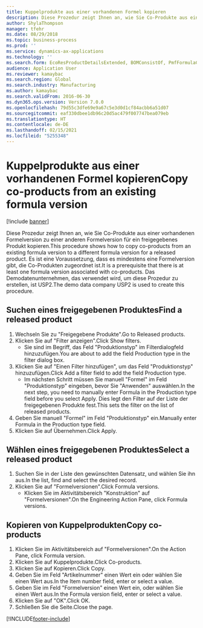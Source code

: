 ```yaml
---
title: Kuppelprodukte aus einer vorhandenen Formel kopieren
description: Diese Prozedur zeigt Ihnen an, wie Sie Co-Produkte aus einer vorhandenen Formelversion zu einer anderen Formelversion für ein freigegebenes Produkt kopieren.
author: ShylaThompson
manager: tfehr
ms.date: 08/29/2018
ms.topic: business-process
ms.prod: ''
ms.service: dynamics-ax-applications
ms.technology: ''
ms.search.form: EcoResProductDetailsExtended, BOMConsistOf, PmfFormulaCoBy, BOMRouteCopyDialog
audience: Application User
ms.reviewer: kamaybac
ms.search.region: Global
ms.search.industry: Manufacturing
ms.author: kamaybac
ms.search.validFrom: 2016-06-30
ms.dyn365.ops.version: Version 7.0.0
ms.openlocfilehash: 79d55c3dfe69e9a67c5e3d0d1cf84acbb6a51d07
ms.sourcegitcommit: eaf330dbee1db96c20d5ac479f007747bea079eb
ms.translationtype: HT
ms.contentlocale: de-DE
ms.lasthandoff: 02/15/2021
ms.locfileid: "5255348"
---
```

# <a name="copy-co-products-from-an-existing-formula-version"></a><span data-ttu-id="01e0e-103">Kuppelprodukte aus einer vorhandenen Formel kopieren</span><span class="sxs-lookup"><span data-stu-id="01e0e-103">Copy co-products from an existing formula version</span></span>

[!include [banner](../../includes/banner.md)]

<span data-ttu-id="01e0e-104">Diese Prozedur zeigt Ihnen an, wie Sie Co-Produkte aus einer vorhandenen Formelversion zu einer anderen Formelversion für ein freigegebenes Produkt kopieren.</span><span class="sxs-lookup"><span data-stu-id="01e0e-104">This procedure shows how to copy co-products from an existing formula version to a different formula version for a released product.</span></span> <span data-ttu-id="01e0e-105">Es ist eine Voraussetzung, dass es mindestens eine Formelversion gibt, die Co-Produkten zugeordnet ist.</span><span class="sxs-lookup"><span data-stu-id="01e0e-105">It is a prerequisite that there is at least one formula version associated with co-products.</span></span> <span data-ttu-id="01e0e-106">Das Demodatenunternehmen, das verwendet wird, um diese Prozedur zu erstellen, ist USP2.</span><span class="sxs-lookup"><span data-stu-id="01e0e-106">The demo data company USP2 is used to create this procedure.</span></span>


## <a name="find-a-released-product"></a><span data-ttu-id="01e0e-107">Suchen eines freigegebenen Produktes</span><span class="sxs-lookup"><span data-stu-id="01e0e-107">Find a released product</span></span>
1. <span data-ttu-id="01e0e-108">Wechseln Sie zu "Freigegebene Produkte".</span><span class="sxs-lookup"><span data-stu-id="01e0e-108">Go to Released products.</span></span>
2. <span data-ttu-id="01e0e-109">Klicken Sie auf "Filter anzeigen".</span><span class="sxs-lookup"><span data-stu-id="01e0e-109">Click Show filters.</span></span>
    * <span data-ttu-id="01e0e-110">Sie sind im Begriff, das Feld "Produktionstyp" im Filterdialogfeld hinzuzufügen.</span><span class="sxs-lookup"><span data-stu-id="01e0e-110">You are about to add the field Production type in the filter dialog box.</span></span>  
3. <span data-ttu-id="01e0e-111">Klicken Sie auf "Einen Filter hinzufügen", um das Feld "Produktionstyp" hinzuzufügen.</span><span class="sxs-lookup"><span data-stu-id="01e0e-111">Click Add a filter field to add the field Production type.</span></span>
    * <span data-ttu-id="01e0e-112">Im nächsten Schritt müssen Sie manuell "Formel" im Feld "Produktionstyp" eingeben, bevor Sie "Anwenden" auswählen.</span><span class="sxs-lookup"><span data-stu-id="01e0e-112">In the next step, you need to manually enter Formula in the Production type field before you select Apply.</span></span> <span data-ttu-id="01e0e-113">Dies legt den Filter auf der Liste der freigegebenen Produkte fest.</span><span class="sxs-lookup"><span data-stu-id="01e0e-113">This sets the filter on the list of released products.</span></span>  
4. <span data-ttu-id="01e0e-114">Geben Sie manuell "Formel" im Feld "Produktionstyp" ein.</span><span class="sxs-lookup"><span data-stu-id="01e0e-114">Manually enter Formula in the Production type field.</span></span>
5. <span data-ttu-id="01e0e-115">Klicken Sie auf Übernehmen.</span><span class="sxs-lookup"><span data-stu-id="01e0e-115">Click Apply.</span></span>

## <a name="select-a-released-product"></a><span data-ttu-id="01e0e-116">Wählen eines freigegebenen Produktes</span><span class="sxs-lookup"><span data-stu-id="01e0e-116">Select a released product</span></span>
1. <span data-ttu-id="01e0e-117">Suchen Sie in der Liste den gewünschten Datensatz, und wählen Sie ihn aus.</span><span class="sxs-lookup"><span data-stu-id="01e0e-117">In the list, find and select the desired record.</span></span>
2. <span data-ttu-id="01e0e-118">Klicken Sie auf "Formelversionen".</span><span class="sxs-lookup"><span data-stu-id="01e0e-118">Click Formula versions.</span></span>
    * <span data-ttu-id="01e0e-119">Klicken Sie im Aktivitätsbereich "Konstruktion" auf "Formelversionen".</span><span class="sxs-lookup"><span data-stu-id="01e0e-119">On the Engineering Action Pane, click Formula versions.</span></span>  

## <a name="copy-co-products"></a><span data-ttu-id="01e0e-120">Kopieren von Kuppelprodukten</span><span class="sxs-lookup"><span data-stu-id="01e0e-120">Copy co-products</span></span>
1. <span data-ttu-id="01e0e-121">Klicken Sie im Aktivitätsbereich auf "Formelversionen".</span><span class="sxs-lookup"><span data-stu-id="01e0e-121">On the Action Pane, click Formula version.</span></span>
2. <span data-ttu-id="01e0e-122">Klicken Sie auf Kuppelprodukte.</span><span class="sxs-lookup"><span data-stu-id="01e0e-122">Click Co-products.</span></span>
3. <span data-ttu-id="01e0e-123">Klicken Sie auf Kopieren.</span><span class="sxs-lookup"><span data-stu-id="01e0e-123">Click Copy.</span></span>
4. <span data-ttu-id="01e0e-124">Geben Sie im Feld "Artikelnummer" einen Wert ein oder wählen Sie einen Wert aus.</span><span class="sxs-lookup"><span data-stu-id="01e0e-124">In the Item number field, enter or select a value.</span></span>
5. <span data-ttu-id="01e0e-125">Geben Sie im Feld "Formelversion" einen Wert ein, oder wählen Sie einen Wert aus.</span><span class="sxs-lookup"><span data-stu-id="01e0e-125">In the Formula version field, enter or select a value.</span></span>
6. <span data-ttu-id="01e0e-126">Klicken Sie auf "OK".</span><span class="sxs-lookup"><span data-stu-id="01e0e-126">Click OK.</span></span>
7. <span data-ttu-id="01e0e-127">Schließen Sie die Seite.</span><span class="sxs-lookup"><span data-stu-id="01e0e-127">Close the page.</span></span>



[!INCLUDE[footer-include](../../../includes/footer-banner.md)]